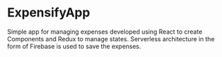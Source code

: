 # ExpensifyApp 
Simple app for managing expenses developed using React to create Components and Redux to manage states. Serverless architecture in the form of Firebase is used to save the expenses.
